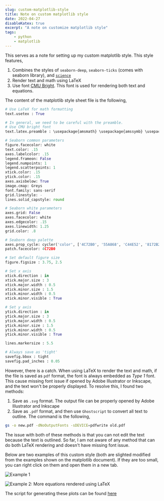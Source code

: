 ```yaml
---
slug: custom-matplotlib-style
title: Note on custom matplotlib style
date: 2022-04-27
disableKatex: true
excerpt: "A note on customize matplotlib style"
tags:
    - python
    - matplotlib
---
```


This serves as a note for setting up my custom matplotlib style. This style features,

1. Combines the styles of `seaborn-deep`, `seaborn-ticks` (comes with seaborn library), and [`science`](https://github.com/garrettj403/SciencePlots)
2. Render text and math using LaTeX
3. Use font [<ins>CMU Bright</ins>](https://tug.org/FontCatalogue/computermodernbright/). This font is used for rendering both text and equations. 

The content of the matplotlib style sheet file is the following,

```python
# Use LaTeX for math formatting
text.usetex : True

# In general, we need to be careful with the preamble.
# Use CMU bright font
text.latex.preamble : \usepackage{amsmath} \usepackage{amssymb} \usepackage{cmbright} \usepackage[OT1]{fontenc}

# Seaborn common parameters
figure.facecolor: white
text.color: .15
axes.labelcolor: .15
legend.frameon: False
legend.numpoints: 1
legend.scatterpoints: 1
xtick.color: .15
ytick.color: .15
axes.axisbelow: True
image.cmap: Greys
font.family: sans-serif
grid.linestyle: -
lines.solid_capstyle: round

# Seaborn white parameters
axes.grid: False
axes.facecolor: white
axes.edgecolor: .15
axes.linewidth: 1.25
grid.color: .8

# Seaborn deep palette
axes.prop_cycle: cycler('color', ['4C72B0', '55A868', 'C44E52', '8172B2', 'CCB974', '64B5CD'])
patch.facecolor: 4C72B0

# Set default figure size
figure.figsize : 3.75, 2.5

# Set x axis
xtick.direction : in
xtick.major.size : 3
xtick.major.width : 0.5
xtick.minor.size : 1.5
xtick.minor.width : 0.5
xtick.minor.visible : True

# Set y axis
ytick.direction : in
ytick.major.size : 3
ytick.major.width : 0.5
ytick.minor.size : 1.5
ytick.minor.width : 0.5
ytick.minor.visible : True

lines.markersize : 5.5

# Always save as 'tight'
savefig.bbox : tight
savefig.pad_inches : 0.05
```

However, there is a catch. When using LaTeX to render the text and math, if the file is saved as `pdf` format, the font is always embedded as 
*Type 1* font. This cause missing font issue if opened by Adobe Illustrator or Inkscape, and the text won't be properly displayed. To resolve this,
I found two methods:

1. Save as `.svg` format. The output file can be properly opened by Adobe Illustrator and Inkscape
2. Save as `.pdf` format, and then use `Ghostscript` to convert all text to outline. The command is the following,

```bash
gs -o new.pdf -dNoOutputFonts -sDEVICE=pdfwrite old.pdf
```

The issue with both of these methods is that you can not edit the text because the text is outlined. So far, I am not aware of any method that can do both
LaTeX rendering and doesn't have missing font issue.

Below are two examples of this custom style (both are slighted modified from the examples shown on the matplotlib document). If they are too small, you can right click on them and open them in a new tab.

![Example 1](/assets/images/posts/custom_matplotlib_style.png)


![Example 2: More equations rendered using LaTeX](/assets/images/posts/custom_matplotlib_style_2.png)

The script for generating these plots can be found [here](https://gist.github.com/anyuzx/329982b5d0510484b9b043a88ef294a3)
